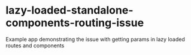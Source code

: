 # lazy-loaded-standalone-components-routing-issue
Example app demonstrating the issue with getting params in lazy loaded routes and components
